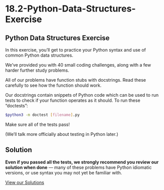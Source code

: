 # 18.2-Python-Data-Structures-Exercise
## Python Data Structures Exercise

In this exercise, you’ll get to practice your Python syntax and use of common Python data structures.

We’ve provided you with 40 small coding challenges, along with a few harder further study problems.

All of our problems have function stubs with docstrings. Read these carefully to see how the function should work.

Our docstrings contain snippets of Python code which can be used to run tests to check if your function operates as it should. To run these “doctests”:

```bash
$python3 -m doctest [filename].py
```

Make sure all of the tests pass!

(We’ll talk more officially about testing in Python later.)

## **Solution**

**Even if you passed all the tests, we strongly recommend you review our solution when done** — many of these problems have Python idiomatic versions, or use syntax you may not yet be familiar with.

[View our Solutions](https://curric.springboard.com/software-engineering-career-track/default/exercises/python-ds-practice/solution/index.html)
